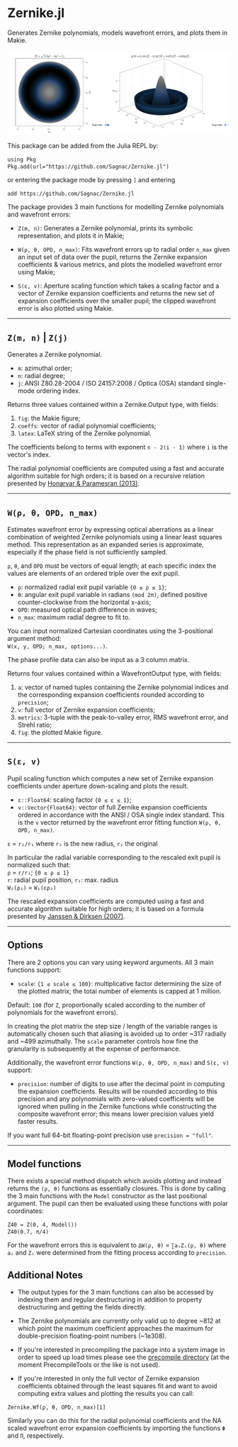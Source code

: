 # Zernike.jl

Generates Zernike polynomials, models wavefront errors, and plots them in Makie.

![Zernike.jl](images/image.png)

This package can be added from the Julia REPL by:
```
using Pkg
Pkg.add(url="https://github.com/Sagnac/Zernike.jl")
```
or entering the package mode by pressing `]` and entering
```
add https://github.com/Sagnac/Zernike.jl
```

The package provides 3 main functions for modelling Zernike polynomials and wavefront errors:

* `Z(m, n)`: Generates a Zernike polynomial, prints its symbolic representation, and plots it in Makie;

* `W(ρ, θ, OPD, n_max)`: Fits wavefront errors up to radial order `n_max` given an input set of data over the pupil, returns the Zernike expansion coefficients & various metrics, and plots the modelled wavefront error using Makie;

* `S(ε, v)`: Aperture scaling function which takes a scaling factor and a vector of Zernike expansion coefficients and returns the new set of expansion coefficients over the smaller pupil; the clipped wavefront error is also plotted using Makie.

----

## `Z(m, n)` | `Z(j)`

Generates a Zernike polynomial.

* `m`: azimuthal order;
* `n`: radial degree;
* `j`: ANSI Z80.28-2004 / ISO 24157:2008 / Optica (OSA) standard single-mode ordering index.

Returns three values contained within a Zernike.Output type, with fields:

1. `fig`: the Makie figure;
2. `coeffs`: vector of radial polynomial coefficients;
3. `latex`: LaTeX string of the Zernike polynomial.

The coefficients belong to terms with exponent `n - 2(i - 1)` where `i` is the vector's index.

The radial polynomial coefficients are computed using a fast and accurate algorithm suitable for high orders; it is based on a recursive relation presented by [Honarvar & Paramesran (2013)](https://doi.org/10.1364/OL.38.002487).

----

## `W(ρ, θ, OPD, n_max)`

Estimates wavefront error by expressing optical aberrations as a linear combination of weighted Zernike polynomials using a linear least squares method. This representation as an expanded series is approximate, especially if the phase field is not sufficiently sampled.

`ρ`, `θ`, and `OPD` must be vectors of equal length; at each specific index the values are elements of an ordered triple over the exit pupil.

* `ρ`: normalized radial exit pupil variable `{0 ≤ ρ ≤ 1}`;
* `θ`: angular exit pupil variable in radians `(mod 2π)`, defined positive counter-clockwise from the horizontal x-axis;
* `OPD`: measured optical path difference in waves;
* `n_max`: maximum radial degree to fit to.

You can input normalized Cartesian coordinates using the 3-positional argument method:<br>
`W(x, y, OPD; n_max, options...)`.

The phase profile data can also be input as a 3 column matrix.

Returns four values contained within a WavefrontOutput type, with fields:

1. `a`: vector of named tuples containing the Zernike polynomial indices and the corresponding expansion coefficients rounded according to `precision`;
2. `v`: full vector of Zernike expansion coefficients;
3. `metrics`: 3-tuple with the peak-to-valley error, RMS wavefront error, and Strehl ratio;
4. `fig`: the plotted Makie figure.

----

## `S(ε, v)`

Pupil scaling function which computes a new set of Zernike expansion coefficients under aperture down-scaling and plots the result.

* `ε::Float64`: scaling factor `{0 ≤ ε ≤ 1}`;
* `v::Vector{Float64}`: vector of full Zernike expansion coefficients ordered in accordance with the ANSI / OSA single index standard. This is the `v` vector returned by the wavefront error fitting function `W(ρ, θ, OPD, n_max)`.

`ε` = `r₂/r₁` where `r₂` is the new radius, `r₁` the original

In particular the radial variable corresponding to the rescaled exit pupil is normalized such that:<br>
`ρ` = `r/r₂`; `{0 ≤ ρ ≤ 1}`<br>
`r`: radial pupil position, `r₂`: max. radius<br>
`W₂(ρ₂)` = `W₁(ερ₂)`

The rescaled expansion coefficients are computed using a fast and accurate algorithm suitable for high orders; it is based on a formula presented by [Janssen & Dirksen (2007)](https://doi.org/10.2971/jeos.2007.07012).

----

## Options

There are 2 options you can vary using keyword arguments. All 3 main functions support:

* `scale`: `{1 ≤ scale ≤ 100}`: multiplicative factor determining the size of the plotted matrix; the total number of elements is capped at 1 million.

Default: `100` (for `Z`, proportionally scaled according to the number of polynomials for the wavefront errors).

In creating the plot matrix the step size / length of the variable ranges is automatically chosen such that aliasing is avoided up to order ~317 radially and ~499 azimuthally. The `scale` parameter controls how fine the granularity is subsequently at the expense of performance.

Additionally, the wavefront error functions `W(ρ, θ, OPD, n_max)` and `S(ε, v)` support:

* `precision`: number of digits to use after the decimal point in computing the expansion coefficients. Results will be rounded according to this precision and any polynomials with zero-valued coefficients will be ignored when pulling in the Zernike functions while constructing the composite wavefront error; this means lower precision values yield faster results.

If you want full 64-bit floating-point precision use `precision = "full"`.

----

## Model functions

There exists a special method dispatch which avoids plotting and instead returns the `(ρ, θ)` functions as essentially closures. This is done by calling the 3 main functions with the `Model` constructor as the last positional argument. The pupil can then be evaluated using these functions with polar coordinates:

```
Z40 = Z(0, 4, Model())
Z40(0.7, π/4)
```

For the wavefront errors this is equivalent to `ΔW(ρ, θ)` = `∑aᵢZᵢ(ρ, θ)` where `aᵢ` and `Zᵢ` were determined from the fitting process according to `precision`.

## Additional Notes

* The output types for the 3 main functions can also be accessed by indexing them and regular destructuring in addition to property destructuring and getting the fields directly.

* The Zernike polynomials are currently only valid up to degree ~812 at which point the maximum coefficient approaches the maximum for double-precision floating-point numbers (~1e308).

* If you're interested in precompiling the package into a system image in order to speed up load times please see the [precompile directory](precompile) (at the moment PrecompileTools or the like is not used).

* If you're interested in only the full vector of Zernike expansion coefficients obtained through the least squares fit and want to avoid computing extra values and plotting the results you can call:
```
Zernike.Wf(ρ, θ, OPD, n_max)[1]
```
Similarly you can do this for the radial polynomial coefficients and the NA scaled wavefront error expansion coefficients by importing the functions `Φ` and `Π`, respectively.
